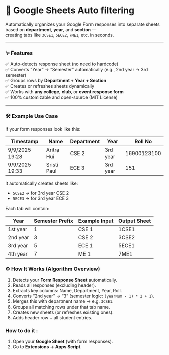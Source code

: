 # 🧩 Google Sheets Auto filtering

Automatically organizes your Google Form responses into separate sheets based on **department**, **year**, and **section** —  
creating tabs like `3CSE1`, `5ECE2`, `7ME1`, etc. in seconds.  

---
### ✨ Features
✅ Auto-detects response sheet (no need to hardcode)  
✅ Converts “Year” → “Semester” automatically (e.g., 2nd year → 3rd semester)  
✅ Groups rows by **Department + Year + Section**  
✅ Creates or refreshes sheets dynamically  
✅ Works with **any college**, **club**, or **event response form**  
✅ 100% customizable and open-source (MIT License)

---
### 🛠️ Example Use Case
If your form responses look like this:

| Timestamp | Name | Department | Year | Roll No |
|------------|------|-------------|-------|----------|
| 9/9/2025 19:28 | Aritra Hui | CSE 2 | 3rd year | 16900123100 |
| 9/9/2025 19:33 | Sristi Paul | ECE 3 | 3rd year | 151 |

It automatically creates sheets like:
- `5CSE2` → for 3rd year CSE 2
- `5ECE3` → for 3rd year ECE 3

Each tab will contain:

| Year     | Semester Prefix | Example Input | Output Sheet |
| -------- | --------------- | ------------- | ------------ |
| 1st year | 1               | CSE 1         | 1CSE1        |
| 2nd year | 3               | CSE 2         | 3CSE2        |
| 3rd year | 5               | ECE 1         | 5ECE1        |
| 4th year | 7               | ME 1          | 7ME1         |



### ⚙️ How It Works (Algorithm Overview)

1. Detects your **Form Response Sheet** automatically.  
2. Reads all responses (excluding header).  
3. Extracts key columns: Name, Department, Year, Roll.  
4. Converts “2nd year” → “3” (semester logic: `(yearNum - 1) * 2 + 1`).  
5. Merges this with department name → e.g. `3CSE1`.  
6. Groups all matching rows under that tab name.  
7. Creates new sheets (or refreshes existing ones).  
8. Adds header row + all student entries.


### How to do it :

1. Open your **Google Sheet** (with form responses).
2. Go to **Extensions → Apps Script**.
